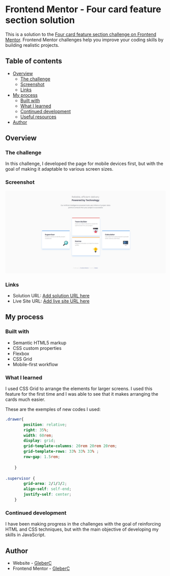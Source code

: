 # Frontend Mentor - Four card feature section solution

This is a solution to the [Four card feature section challenge on Frontend Mentor](https://www.frontendmentor.io/challenges/four-card-feature-section-weK1eFYK). Frontend Mentor challenges help you improve your coding skills by building realistic projects. 

## Table of contents

- [Overview](#overview)
  - [The challenge](#the-challenge)
  - [Screenshot](#screenshot)
  - [Links](#links)
- [My process](#my-process)
  - [Built with](#built-with)
  - [What I learned](#what-i-learned)
  - [Continued development](#continued-development)
  - [Useful resources](#useful-resources)
- [Author](#author)


## Overview

### The challenge

In this challenge, I developed the page for mobile devices first, but with the goal of making it adaptable to various screen sizes.

### Screenshot

![](./images/page.jpg)


### Links

- Solution URL: [Add solution URL here](https://your-solution-url.com)
- Live Site URL: [Add live site URL here](https://your-live-site-url.com)

## My process

### Built with

- Semantic HTML5 markup
- CSS custom properties
- Flexbox
- CSS Grid
- Mobile-first workflow

### What I learned

I used CSS Grid to arrange the elements for larger screens. I used this feature for the first time and I was able to see that it makes arranging the cards much easier.

These are the exemples of new codes I used:

```css
.drawer{
        position: relative;
        right: 35%;
        width: 60rem;
        display: grid;
        grid-template-columns: 20rem 20rem 20rem;
        grid-template-rows: 33% 33% 33% ;
        row-gap: 1.5rem;

    }

.supervisor {
        grid-area: 2/1/3/2;
        align-self: self-end;
        justify-self: center;
    }

```

### Continued development

I have been making progress in the challenges with the goal of reinforcing HTML and CSS techniques, but with the main objective of developing my skills in JavaScript.


## Author

- Website - [GleberC](https://github.com/GleberC)
- Frontend Mentor - [GleberC](https://www.frontendmentor.io/profile/GleberC)




